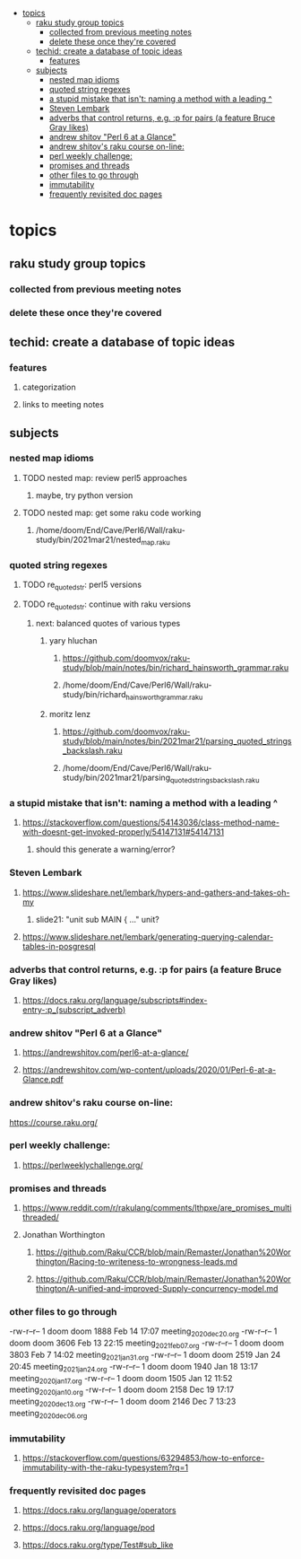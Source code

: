 - [topics](#orge73065d)
  - [raku study group topics](#org1da4f6b)
    - [collected from previous meeting notes](#org1abd1bb)
    - [delete these once they're covered](#org3eaeb0b)
  - [techid: create a database of topic ideas](#org7620948)
    - [features](#org0c31c3e)
  - [subjects](#orgcbb4e2d)
    - [nested map idioms](#org5841106)
    - [quoted string regexes](#orgfd615b6)
    - [a stupid mistake that isn't: naming a method with a leading ^](#org6f1b1ee)
    - [Steven Lembark](#org37dc023)
    - [adverbs that control returns, e.g. :p for pairs (a feature Bruce Gray likes)](#org7685b29)
    - [andrew shitov "Perl 6 at a Glance"](#org276a2be)
    - [andrew shitov's raku course on-line:](#org9761bef)
    - [perl weekly challenge:](#org3338e80)
    - [promises and threads](#orgf55d514)
    - [other files to go through](#orgec81097)
    - [immutability](#org6c9cdd0)
    - [frequently revisited doc pages](#orge2172aa)


<a id="orge73065d"></a>

# topics


<a id="org1da4f6b"></a>

## raku study group topics


<a id="org1abd1bb"></a>

### collected from previous meeting notes


<a id="org3eaeb0b"></a>

### delete these once they're covered


<a id="org7620948"></a>

## techid: create a database of topic ideas


<a id="org0c31c3e"></a>

### features

1.  categorization

2.  links to meeting notes


<a id="orgcbb4e2d"></a>

## subjects


<a id="org5841106"></a>

### nested map idioms

1.  TODO nested map: review perl5 approaches

    1.  maybe, try python version

2.  TODO nested map: get some raku code working

    1.  /home/doom/End/Cave/Perl6/Wall/raku-study/bin/2021mar21/nested<sub>map.raku</sub>


<a id="orgfd615b6"></a>

### quoted string regexes

1.  TODO re<sub>quoted</sub><sub>str</sub>: perl5 versions

2.  TODO re<sub>quoted</sub><sub>str</sub>: continue with raku versions

    1.  next: balanced quotes of various types
    
        1.  yary hluchan
        
            1.  <https://github.com/doomvox/raku-study/blob/main/notes/bin/richard_hainsworth_grammar.raku>
            
            2.  /home/doom/End/Cave/Perl6/Wall/raku-study/bin/richard<sub>hainsworth</sub><sub>grammar.raku</sub>
        
        2.  moritz lenz
        
            1.  <https://github.com/doomvox/raku-study/blob/main/notes/bin/2021mar21/parsing_quoted_strings_backslash.raku>
            
            2.  /home/doom/End/Cave/Perl6/Wall/raku-study/bin/2021mar21/parsing<sub>quoted</sub><sub>strings</sub><sub>backslash.raku</sub>


<a id="org6f1b1ee"></a>

### a stupid mistake that isn't: naming a method with a leading ^

1.  <https://stackoverflow.com/questions/54143036/class-method-name-with-doesnt-get-invoked-properly/54147131#54147131>

    1.  should this generate a warning/error?


<a id="org37dc023"></a>

### Steven Lembark

1.  <https://www.slideshare.net/lembark/hypers-and-gathers-and-takes-oh-my>

    1.  slide21:  "unit sub MAIN { &#x2026;"  unit?

2.  <https://www.slideshare.net/lembark/generating-querying-calendar-tables-in-posgresql>


<a id="org7685b29"></a>

### adverbs that control returns, e.g. :p for pairs (a feature Bruce Gray likes)

1.  <https://docs.raku.org/language/subscripts#index-entry-:p_(subscript_adverb)>


<a id="org276a2be"></a>

### andrew shitov "Perl 6 at a Glance"

1.  <https://andrewshitov.com/perl6-at-a-glance/>

2.  <https://andrewshitov.com/wp-content/uploads/2020/01/Perl-6-at-a-Glance.pdf>


<a id="org9761bef"></a>

### andrew shitov's raku course on-line:

<https://course.raku.org/>


<a id="org3338e80"></a>

### perl weekly challenge:

1.  <https://perlweeklychallenge.org/>


<a id="orgf55d514"></a>

### promises and threads

1.  <https://www.reddit.com/r/rakulang/comments/lthpxe/are_promises_multithreaded/>

2.  Jonathan Worthington

    1.  <https://github.com/Raku/CCR/blob/main/Remaster/Jonathan%20Worthington/Racing-to-writeness-to-wrongness-leads.md>
    
    2.  <https://github.com/Raku/CCR/blob/main/Remaster/Jonathan%20Worthington/A-unified-and-improved-Supply-concurrency-model.md>


<a id="orgec81097"></a>

### other files to go through

-rw-r&#x2013;r&#x2013; 1 doom doom 1888 Feb 14 17:07 meeting<sub>2020dec20.org</sub> -rw-r&#x2013;r&#x2013; 1 doom doom 3606 Feb 13 22:15 meeting<sub>2021feb07.org</sub> -rw-r&#x2013;r&#x2013; 1 doom doom 3803 Feb 7 14:02 meeting<sub>2021jan31.org</sub> -rw-r&#x2013;r&#x2013; 1 doom doom 2519 Jan 24 20:45 meeting<sub>2021jan24.org</sub> -rw-r&#x2013;r&#x2013; 1 doom doom 1940 Jan 18 13:17 meeting<sub>2020jan17.org</sub> -rw-r&#x2013;r&#x2013; 1 doom doom 1505 Jan 12 11:52 meeting<sub>2020jan10.org</sub> -rw-r&#x2013;r&#x2013; 1 doom doom 2158 Dec 19 17:17 meeting<sub>2020dec13.org</sub> -rw-r&#x2013;r&#x2013; 1 doom doom 2146 Dec 7 13:23 meeting<sub>2020dec06.org</sub>


<a id="org6c9cdd0"></a>

### immutability

1.  <https://stackoverflow.com/questions/63294853/how-to-enforce-immutability-with-the-raku-typesystem?rq=1>


<a id="orge2172aa"></a>

### frequently revisited doc pages

1.  <https://docs.raku.org/language/operators>

2.  <https://docs.raku.org/language/pod>

3.  <https://docs.raku.org/type/Test#sub_like>
